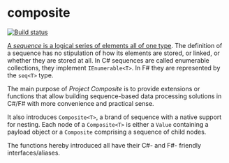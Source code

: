 # composite

[![Build status](https://ci.appveyor.com/api/projects/status/51ll2t40ae4mhtaf/branch/master?svg=true)](https://ci.appveyor.com/project/vkamiansky/composite)

[A *sequence* is a logical series of elements all of one type](https://docs.microsoft.com/en-us/dotnet/fsharp/language-reference/sequences). The definition of a sequence has no stipulation of how its elements are stored, or linked, or whether they are stored at all. In C# sequences are called enumerable collections, they implement `IEnumerable<T>`. In F# they are represented by the `seq<T>` type.

The main purpose of *Project Composite* is to provide extensions or functions that allow building sequence-based data processing solutions in C#/F# with more convenience and practical sense.

It also introduces `Composite<T>`, a brand of sequence with a native support for nesting. Each node of a `Composite<T>` is either a `Value` containing a payload object or a `Composite` comprising a sequence of child nodes.

The functions hereby introduced all have their C#- and F#- friendly interfaces/aliases.
